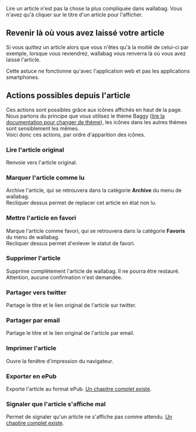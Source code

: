 Lire un article n'est pas la chose la plus compliquée dans wallabag. Vous n'avez qu'à cliquer sur le titre d'un article pour l'afficher. 

## Revenir là où vous avez laissé votre article
Si vous quittez un article alors que vous n'êtes qu'à la moitié de celui-ci par exemple, lorsque vous reviendrez, wallabag vous renverra là où vous avez laissé l'article.

Cette astuce ne fonctionne qu'avec l'application web et pas les applications smartphones. 

## Actions possibles depuis l'article
Ces actions sont possibles grâce aux icônes affichés en haut de la page. Nous partons du principe que vous utilisez le thème Baggy ([lire la documentation pour changer de thème](http://doc.wallabag.org/fr/Configurer_wallabag)), les icônes dans les autres thèmes sont sensiblement les mêmes.  
Voici donc ces actions, par ordre d'apparition des icônes.
### Lire l'article original
Renvoie vers l'article original.
### Marquer l'article comme lu 
Archive l'article, qui se retrouvera dans la catégorie **Archive** du menu de wallabag.  
Recliquer dessus permet de replacer cet article en état non lu. 
### Mettre l'article en favori
Marque l'article comme favori, qui se retrouvera dans la catégorie **Favoris** du menu de wallabag.  
Recliquer dessus permet d'enlever le statut de favori. 
### Supprimer l'article
Supprime complètement l'article de wallabag. Il ne pourra être restauré. Attention, aucune confirmation n'est demandée.
### Partager vers twitter
Partage le titre et le lien original de l'article sur twitter.
### Partager par email
Partage le titre et le lien original de l'article par email. 
### Imprimer l'article
Ouvre la fenêtre d'impression du navigateur. 
### Exporter en ePub
Exporte l'article au format ePub. [Un chapitre complet existe](http://doc.wallabag.org/fr/Exporter_en_ePub).
### Signaler que l'article s'affiche mal
Permet de signaler qu'un article ne s'affiche pas comme attendu. [Un chaptire complet existe](http://doc.wallabag.org/fr/Un_article_est_mal_affich%C3%A9).